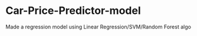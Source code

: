 # Car-Price-Predictor-model
Made a regression model using Linear Regression/SVM/Random Forest algo 
